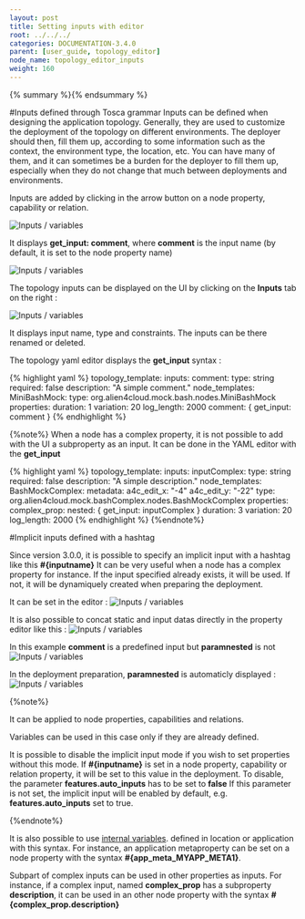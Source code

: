 ```yaml
---
layout: post
title: Setting inputs with editor
root: ../../../
categories: DOCUMENTATION-3.4.0
parent: [user_guide, topology_editor]
node_name: topology_editor_inputs
weight: 160
---
```

{% summary %}{% endsummary %}


#Inputs defined through Tosca grammar
Inputs can be defined when designing the application topology. Generally, they are used to customize the deployment of the topology on different environments. The deployer should then, fill them up, according to some information such as the context, the environment type, the location, etc. You can have many of them, and it can sometimes be a burden for the deployer to fill them up, especially when they do not change that much between deployments and environments.


Inputs are added by clicking in the arrow button on a node property, capability or relation.

![Inputs / variables](../../images/3.4.0/user_guide/topology_editor/topology_editor_input1.png)

It displays **get_input: comment**, where **comment** is the input name (by default, it is set to the node property name)

![Inputs / variables](../../images/3.4.0/user_guide/topology_editor/topology_editor_input2.png)


The topology inputs can be displayed on the UI by clicking on the **Inputs** tab on the right :

![Inputs / variables](../../images/3.4.0/user_guide/topology_editor/topology_editor_input7.png)

It displays input name, type and constraints.
The inputs can be there renamed or deleted.

The topology yaml editor displays the **get_input** syntax :

{% highlight yaml %}
topology_template:
  inputs:
    comment:
      type: string
      required: false
      description: "A simple comment."
  node_templates:
    MiniBashMock:
      type: org.alien4cloud.mock.bash.nodes.MiniBashMock
      properties:
        duration: 1
        variation: 20
        log_length: 2000
        comment: { get_input: comment }
{% endhighlight %}

{%note%}
When a node has a complex property, it is not possible to add with the UI a subproperty as an input.
It can be done in the YAML editor with the **get_input**

{% highlight yaml %}
topology_template:
  inputs:
    inputComplex:
      type: string
      required: false
      description: "A simple description."
  node_templates:
    BashMockComplex:
      metadata:
        a4c_edit_x: "-4"
        a4c_edit_y: "-22"
      type: org.alien4cloud.mock.bashComplex.nodes.BashMockComplex
      properties:
        complex_prop: 
          nested: { get_input: inputComplex }
        duration: 3
        variation: 20
        log_length: 2000
{% endhighlight %}
{%endnote%}


#Implicit inputs defined with a hashtag

Since version 3.0.0, it is possible to specify an implicit input with a hashtag like this **#{inputname}**
It can be very useful when a node has a complex property for instance.
If the input specified already exists, it will be used. If not, it will be dynamiquely created when preparing the deployment.

It can be set in the editor : ![Inputs / variables](../../images/3.4.0/user_guide/topology_editor/topology_editor_input3.png)

It is also possible to concat static and input datas directly in the property editor like this :
![Inputs / variables](../../images/3.4.0/user_guide/topology_editor/topology_editor_input4.png)

In this example **comment** is a predefined input but **paramnested** is not
![Inputs / variables](../../images/3.4.0/user_guide/topology_editor/topology_editor_input5.png)

In the deployment preparation, **paramnested** is automaticly displayed :
![Inputs / variables](../../images/3.4.0/user_guide/topology_editor/topology_editor_input6.png)

{%note%}

It can be applied to node properties, capabilities and relations.

Variables can be used in this case only if they are already defined.

It is possible to disable the implicit input mode if you wish to set properties without this mode. If **#{inputname}** is set in a node property, capability or relation property, it will be set to this value in the deployment.
To disable, the parameter **features.auto_inputs** has to be set to **false**
If this parameter is not set, the implicit input will be enabled by default, e.g. **features.auto_inputs** set to true.

{%endnote%}

It is also possible to use [internal variables](#/documentation/3.0.0/user_guide/topology_editor_global_variables.html). defined in location or application with this syntax.
For instance, an application metaproperty can be set on a node property with the syntax **#{app_meta_MYAPP_META1}**.

Subpart of complex inputs can be used in other properties as inputs.
For instance, if a complex input, named **complex_prop** has a subproperty **description**, it can be used in an other node property with the syntax **#{complex_prop.description}**

